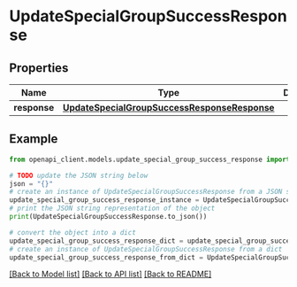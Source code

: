 # UpdateSpecialGroupSuccessResponse


## Properties

Name | Type | Description | Notes
------------ | ------------- | ------------- | -------------
**response** | [**UpdateSpecialGroupSuccessResponseResponse**](UpdateSpecialGroupSuccessResponseResponse.md) |  | 

## Example

```python
from openapi_client.models.update_special_group_success_response import UpdateSpecialGroupSuccessResponse

# TODO update the JSON string below
json = "{}"
# create an instance of UpdateSpecialGroupSuccessResponse from a JSON string
update_special_group_success_response_instance = UpdateSpecialGroupSuccessResponse.from_json(json)
# print the JSON string representation of the object
print(UpdateSpecialGroupSuccessResponse.to_json())

# convert the object into a dict
update_special_group_success_response_dict = update_special_group_success_response_instance.to_dict()
# create an instance of UpdateSpecialGroupSuccessResponse from a dict
update_special_group_success_response_from_dict = UpdateSpecialGroupSuccessResponse.from_dict(update_special_group_success_response_dict)
```
[[Back to Model list]](../README.md#documentation-for-models) [[Back to API list]](../README.md#documentation-for-api-endpoints) [[Back to README]](../README.md)



